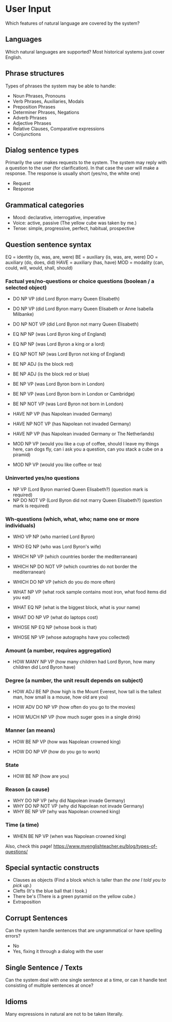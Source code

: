 # User Input

Which features of natural language are covered by the system?

## Languages

Which natural languages are supported? Most historical systems just cover English.

## Phrase structures

Types of phrases the system may be able to handle:

* Noun Phrases, Pronouns
* Verb Phrases, Auxiliaries, Modals
* Preposition Phrases
* Determiner Phrases, Negations
* Adverb Phrases
* Adjective Phrases
* Relative Clauses, Comparative expressions
* Conjunctions

## Dialog sentence types

Primarily the user makes requests to the system. The system may reply with a question to the user (for clarification). In that case the user will make a response. The response is usually short (yes/no, the white one)

* Request
* Response

## Grammatical categories

* Mood: declarative, interrogative, imperative
* Voice: active, passive (The yellow cube was taken by me.)
* Tense: simple, progressive, perfect, habitual, prospective

## Question sentence syntax

EQ = identity (is, was, are, were)
BE = auxiliary (is, was, are, were)
DO = auxiliary (do, does, did)
HAVE = auxiliary (has, have)
MOD = modality (can, could, will, would, shall, should)

### Factual yes/no-questions or choice questions (boolean / a selected object)

* DO NP VP (did Lord Byron marry Queen Elisabeth)
* DO NP VP (did Lord Byron marry Queen Elisabeth or Anne Isabella Milbanke)
* DO NP NOT VP (did Lord Byron not marry Queen Elisabeth)

* EQ NP NP (was Lord Byron king of England)
* EQ NP NP (was Lord Byron a king or a lord)
* EQ NP NOT NP (was Lord Byron not king of England)

* BE NP ADJ (is the block red)
* BE NP ADJ (is the block red or blue)

* BE NP VP (was Lord Byron born in London)
* BE NP VP (was Lord Byron born in London or Cambridge)
* BE NP NOT VP (was Lord Byron not born in London)

* HAVE NP VP (has Napolean invaded Germany)
* HAVE NP NOT VP (has Napolean not invaded Germany)
* HAVE NP VP (has Napolean invaded Germany or The Netherlands)

* MOD NP VP (would you like a cup of coffee, should I leave my things here, can dogs fly, can i ask you a question, can you stack a cube on a piramid)
* MOD NP VP (would you like coffee or tea)

### Uninverted yes/no questions

* NP VP (Lord Byron married Queen Elisabeth?) (question mark is required)
* NP DO NOT VP (Lord Byron did not marry Queen Elisabeth?) (question mark is required)

### Wh-questions (which, what, who; name one or more individuals)

* WHO VP NP (who married Lord Byron)
* WHO EQ NP (who was Lord Byron's wife)

* WHICH NP VP (which countries border the mediterranean)
* WHICH NP DO NOT VP (which countries do not border the mediterranean)
* WHICH DO NP VP (which do you do more often)

* WHAT NP VP (what rock sample contains most iron, what food items did you eat)
* WHAT EQ NP (what is the biggest block, what is your name)
* WHAT DO NP VP (what do laptops cost)

* WHOSE NP EQ NP (whose book is that)
* WHOSE NP VP (whose autographs have you collected)

###  Amount (a number, requires aggregation)

* HOW MANY NP VP (how many children had Lord Byron, how many children did Lord Byron have)

### Degree (a number, the unit result depends on subject)

* HOW ADJ BE NP (how high is the Mount Everest, how tall is the tallest man, how small is a mouse, how old are you)

* HOW ADV DO NP VP (how often do you go to the movies)

* HOW MUCH NP VP (how much suger goes in a single drink)

### Manner (an means)

* HOW BE NP VP (how was Napolean crowned king)

* HOW DO NP VP (how do you go to work)

### State

* HOW BE NP (how are you)

### Reason (a cause)

* WHY DO NP VP (why did Napolean invade Germany)
* WHY DO NP NOT VP (why did Napolean not invade Germany)
* WHY BE NP VP (why was Napolean crowned king)

### Time (a time)

* WHEN BE NP VP (when was Napolean crowned king)

Also, check this page! https://www.myenglishteacher.eu/blog/types-of-questions/

## Special syntactic constructs

* Clauses as objects (Find a block which is taller than _the one I told you to pick up_.)
* Clefts (It's the blue ball that I took.)
* There be's (There is a green pyramid on the yellow cube.)
* Extraposition

## Corrupt Sentences

Can the system handle sentences that are ungrammatical or have spelling errors?

* No
* Yes, fixing it through a dialog with the user

## Single Sentence / Texts

Can the system deal with one single sentence at a time, or can it handle text consisting of multiple sentences at once?

## Idioms

Many expressions in natural are not to be taken literally.

